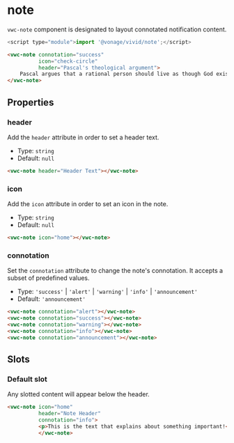 # note

`vwc-note` component is designated to layout connotated notification content.

```js
<script type="module">import '@vonage/vivid/note';</script>
```

```html preview
<vwc-note connotation="success"
          icon="check-circle"
          header="Pascal's theological argument">
    Pascal argues that a rational person should live as though God exists and seek to believe in God. If God does not actually exist, such a person will have only a finite loss (some pleasures, luxury, etc.), whereas if God does exist, he stands to receive infinite gains (as represented by eternity in Heaven) and avoid infinite losses (eternity in Hell).
</vwc-note>
```

## Properties

### header
Add the `header` attribute in order to set a header text.

- Type: `string`
- Default: `null`

```html preview
<vwc-note header="Header Text"></vwc-note>
```

### icon
Add the `icon` attribute in order to set an icon in the note.

- Type: `string`
- Default: `null`

```html preview
<vwc-note icon="home"></vwc-note>
```

### connotation
Set the `connotation` attribute to change the note's connotation.
It accepts a subset of predefined values.

- Type: `'success'` | `'alert'` | `'warning'` | `'info'` | `'announcement'`
- Default: `'announcement'`

```html preview
<vwc-note connotation="alert"></vwc-note>
<vwc-note connotation="success"></vwc-note>
<vwc-note connotation="warning"></vwc-note>
<vwc-note connotation="info"></vwc-note>
<vwc-note connotation="announcement"></vwc-note>
```

## Slots

### Default slot
Any slotted content will appear below the header.

```html preview
<vwc-note icon="home"
          header="Note Header"
          connotation="info">
          <p>This is the text that explains about something important!</p>
          </vwc-note>
```
